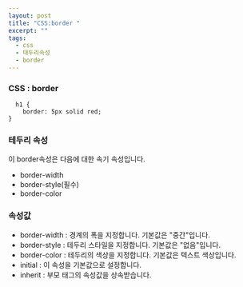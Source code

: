 ```yaml
---
layout: post
title: "CSS:border "
excerpt: ""
tags: 
  - css
  - 태두리속성
  - border
---
```



### CSS : border
```
  h1 {
    border: 5px solid red;
}
```
### 테두리 속성

이 border속성은 다음에 대한 속기 속성입니다.

  * border-width
  * border-style(필수)
  * border-color

### 속성값

- border-width :  경계의 폭을 지정합니다. 기본값은 "중간"입니다.
- border-style : 테두리 스타일을 지정합니다. 기본값은 "없음"입니다.
- border-color : 테두리의 색상을 지정합니다. 기본값은 텍스트 색상입니다.
- initial : 이 속성을 기본값으로 설정합니다.
- inherit : 부모 태그의 속성값을 상속받습니다.
